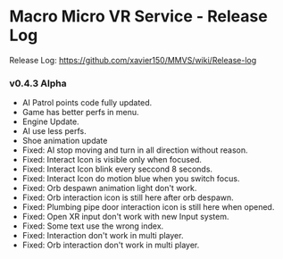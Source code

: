 # Macro Micro VR Service - Release Log
Release Log: https://github.com/xavier150/MMVS/wiki/Release-log

###  v0.4.3 Alpha

- AI Patrol points code fully updated.
- Game has better perfs in menu.
- Engine Update.
- AI use less perfs.
- Shoe animation update
- Fixed: AI stop moving and turn in all direction without reason.
- Fixed: Interact Icon is visible only when focused.
- Fixed: Interact Icon blink every seccond 8 seconds.
- Fixed: Interact Icon do motion blue when you switch focus.
- Fixed: Orb despawn animation light don't work.
- Fixed: Orb interaction icon is still here after orb despawn.
- Fixed: Plumbing pipe door interaction icon is still here when opened.
- Fixed: Open XR input don't work with new Input system.
- Fixed: Some text use the wrong index.
- Fixed: Interaction don't work in multi player.
- Fixed: Orb interaction don't work in multi player.

